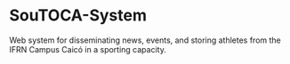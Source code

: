 # SouTOCA-System
Web system for disseminating news, events, and storing athletes from the IFRN Campus Caicó in a sporting capacity.
